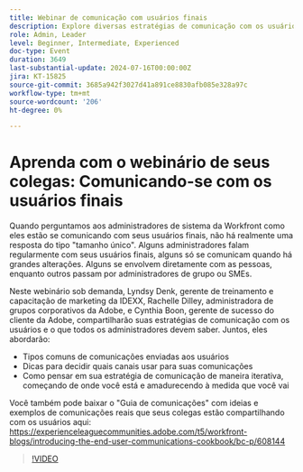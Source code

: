 ```yaml
---
title: Webinar de comunicação com usuários finais
description: Explore diversas estratégias de comunicação com os usuários do Workfront em nosso webinário sob demanda. Aprenda com especialistas da IDEXX, Adobe e Adobe Workfront sobre canais e tipos de comunicações eficazes, e evolua sua estratégia iterativamente.
role: Admin, Leader
level: Beginner, Intermediate, Experienced
doc-type: Event
duration: 3649
last-substantial-update: 2024-07-16T00:00:00Z
jira: KT-15825
source-git-commit: 3685a942f3027d41a891ce8830afb085e328a97c
workflow-type: tm+mt
source-wordcount: '206'
ht-degree: 0%

---
```



# Aprenda com o webinário de seus colegas: Comunicando-se com os usuários finais

Quando perguntamos aos administradores de sistema da Workfront como eles estão se comunicando com seus usuários finais, não há realmente uma resposta do tipo &quot;tamanho único&quot;. Alguns administradores falam regularmente com seus usuários finais, alguns só se comunicam quando há grandes alterações. Alguns se envolvem diretamente com as pessoas, enquanto outros passam por administradores de grupo ou SMEs.

Neste webinário sob demanda, Lyndsy Denk, gerente de treinamento e capacitação de marketing da IDEXX, Rachelle Dilley, administradora de grupos corporativos da Adobe, e Cynthia Boon, gerente de sucesso do cliente da Adobe, compartilharão suas estratégias de comunicação com os usuários e o que todos os administradores devem saber. Juntos, eles abordarão:

* Tipos comuns de comunicações enviadas aos usuários
* Dicas para decidir quais canais usar para suas comunicações
* Como pensar em sua estratégia de comunicação de maneira iterativa, começando de onde você está e amadurecendo à medida que você vai

Você também pode baixar o &quot;Guia de comunicações&quot; com ideias e exemplos de comunicações reais que seus colegas estão compartilhando com os usuários aqui: https://experienceleaguecommunities.adobe.com/t5/workfront-blogs/introducing-the-end-user-communications-cookbook/bc-p/608144

>[!VIDEO](https://video.tv.adobe.com/v/3431019/?learn=on)
